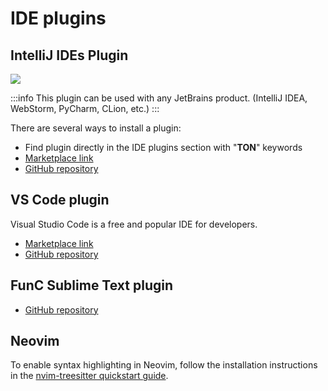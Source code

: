 # IDE plugins

## IntelliJ IDEs Plugin

![](/img/docs/ton-jetbrains-plugin.png)

:::info
This plugin can be used with any JetBrains product.
(IntelliJ IDEA, WebStorm, PyCharm, CLion, etc.)
:::

There are several ways to install a plugin:

* Find plugin directly in the IDE plugins section with "**TON**" keywords
* [Marketplace link](https://plugins.jetbrains.com/plugin/23382-ton)
* [GitHub repository](https://github.com/ton-blockchain/intellij-ton)

## VS Code plugin

Visual Studio Code is a free and popular IDE for developers.

* [Marketplace link](https://marketplace.visualstudio.com/items?itemName=tonwhales.func-vscode)
* [GitHub repository](https://github.com/ton-foundation/vscode-func)

## FunC Sublime Text plugin

* [GitHub repository](https://github.com/savva425/func_plugin_sublimetext3)

## Neovim

To enable syntax highlighting in Neovim, follow the installation instructions in the [nvim-treesitter quickstart guide](https://github.com/nvim-treesitter/nvim-treesitter#quickstart).
